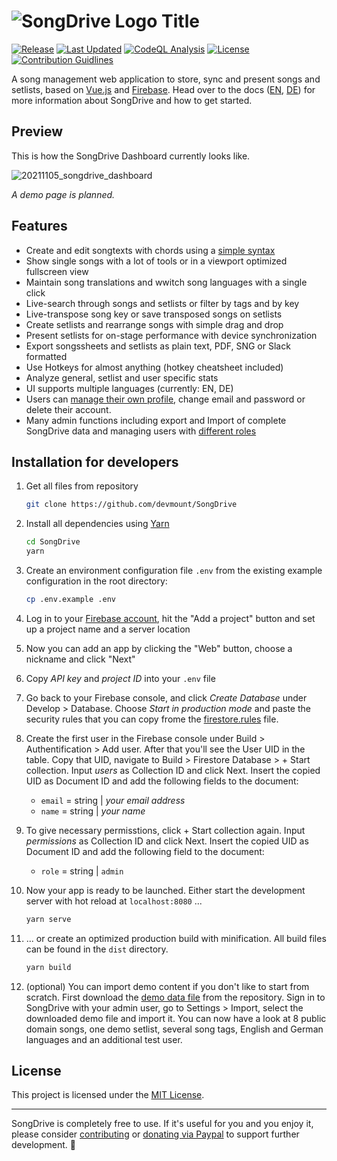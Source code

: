 # ![SongDrive Logo Title](https://user-images.githubusercontent.com/5441654/147848659-8cbc8ac6-d7d8-4c56-a36d-ce904da2bd5a.png)

[![Release](https://img.shields.io/github/v/tag/devmount/SongDrive.svg?label=release&color=88b544&style=flat-square)](https://github.com/devmount/SongDrive/releases)
[![Last Updated](https://img.shields.io/github/last-commit/devmount/SongDrive?label=updated&color=88b544&style=flat-square)](https://github.com/devmount/SongDrive/commits/main)
[![CodeQL Analysis](https://img.shields.io/github/actions/workflow/status/devmount/SongDrive/codeql-analysis.yml?branch=main&label=CodeQL&logo=github&color=88b544&style=flat-square)](https://github.com/devmount/SongDrive/actions/workflows/codeql-analysis.yml)
[![License](https://img.shields.io/badge/license-MIT-88b544.svg?style=flat-square)](./LICENSE)
[![Contribution Guidlines](https://img.shields.io/badge/contributions-welcome-88b544.svg?style=flat-square)](./.github/CONTRIBUTING.md)

A song management web application to store, sync and present songs and setlists, based on [Vue.js](//vuejs.org) and [Firebase](//firebase.google.com). Head over to the docs ([EN](https://github.com/devmount/SongDrive/blob/main/src/docs/docs.en.md), [DE](https://github.com/devmount/SongDrive/blob/main/src/docs/docs.en.md)) for more information about SongDrive and how to get started.

## Preview

This is how the SongDrive Dashboard currently looks like.

![20211105_songdrive_dashboard](https://user-images.githubusercontent.com/5441654/140494330-9022aa11-7513-4feb-b0e0-4f0f95f5a759.png)

*A demo page is planned.*

## Features

- Create and edit songtexts with chords using a [simple syntax](https://github.com/devmount/SongDrive/blob/main/src/docs/docs.en.md#song-syntax)
- Show single songs with a lot of tools or in a viewport optimized fullscreen view
- Maintain song translations and wwitch song languages with a single click
- Live-search through songs and setlists or filter by tags and by key
- Live-transpose song key or save transposed songs on setlists
- Create setlists and rearrange songs with simple drag and drop
- Present setlists for on-stage performance with device synchronization
- Export songssheets and setlists as plain text, PDF, SNG or Slack formatted
- Use Hotkeys for almost anything (hotkey cheatsheet included)
- Analyze general, setlist and user specific stats
- UI supports multiple languages (currently: EN, DE)
- Users can [manage their own profile](https://github.com/devmount/SongDrive/blob/main/src/docs/docs.en.md#account), change email and password or delete their account.
- Many admin functions including export and Import of complete SongDrive data and managing users with [different roles](https://github.com/devmount/SongDrive/blob/main/src/docs/docs.en.md#user-roles)

## Installation for developers

1. Get all files from repository

    ```bash
    git clone https://github.com/devmount/SongDrive
    ```

2. Install all dependencies using [Yarn](https://yarnpkg.com)

    ```bash
    cd SongDrive
    yarn
    ```

3. Create an environment configuration file `.env` from the existing example configuration in the root directory:

    ```bash
    cp .env.example .env
    ```

4. Log in to your [Firebase account](https://console.firebase.google.com), hit the "Add a project" button and set up a project name and a server location
5. Now you can add an app by clicking the "Web" button, choose a nickname and click "Next"
6. Copy *API key* and *project ID* into your `.env` file
7. Go back to your Firebase console, and click *Create Database* under Develop > Database. Choose *Start in production mode* and paste the security rules that you can copy frome the [firestore.rules](./firestore.rules) file.
8. Create the first user in the Firebase console under Build > Authentification > Add user. After that you'll see the User UID in the table. Copy that UID, navigate to Build > Firestore Database > + Start collection. Input *users* as Collection ID and click Next. Insert the copied UID as Document ID and add the following fields to the document:
    - `email` = string | *your email address*
    - `name` = string | *your name*

9. To give necessary permisstions, click + Start collection again. Input *permissions* as Collection ID and click Next. Insert the copied UID as Document ID and add the following field to the document:
    - `role` = string | `admin`

10. Now your app is ready to be launched. Either start the development server with hot reload at `localhost:8080` ...

    ```bash
    yarn serve
    ```

11. ... or create an optimized production build with minification. All build files can be found in the `dist` directory.

    ```bash
    yarn build
    ```

12. (optional) You can import demo content if you don't like to start from scratch. First download the [demo data file](https://raw.githubusercontent.com/devmount/SongDrive/main/demo.import.json) from the repository. Sign in to SongDrive with your admin user, go to Settings > Import, select the downloaded demo file and import it. You can now have a look at 8 public domain songs, one demo setlist, several song tags, English and German languages and an additional test user.

## License

This project is licensed under the [MIT License](./LICENSE).

---

SongDrive is completely free to use. If it's useful for you and you enjoy it, please consider [contributing](./.github/CONTRIBUTING.md) or [donating via Paypal](https://paypal.me/devmount) to support further development. 💚
